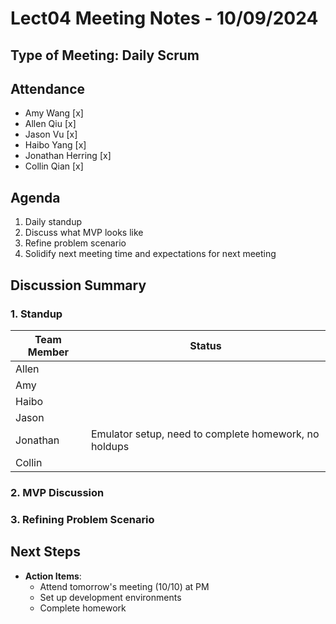 # Lect04 Meeting Notes - 10/09/2024

## Type of Meeting: Daily Scrum

## Attendance

- Amy Wang [x]
- Allen Qiu [x]
- Jason Vu [x]
- Haibo Yang [x]
- Jonathan Herring [x]
- Collin Qian [x]

## Agenda

1. Daily standup
2. Discuss what MVP looks like
3. Refine problem scenario
4. Solidify next meeting time and expectations for next meeting

## Discussion Summary

### 1. Standup

| Team Member | Status                                                |
| ----------- | ----------------------------------------------------- |
| Allen       |                                                       |
| Amy         |                                                       |
| Haibo       |                                                       |
| Jason       |                                                       |
| Jonathan    | Emulator setup, need to complete homework, no holdups |
| Collin      |                                                       |

### 2. MVP Discussion

### 3. Refining Problem Scenario

## Next Steps

- **Action Items**:
  - Attend tomorrow's meeting (10/10) at PM
  - Set up development environments
  - Complete homework
